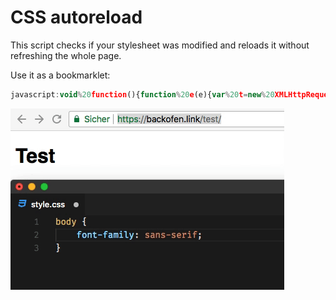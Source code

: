 # CSS autoreload

This script checks if your stylesheet was modified and reloads it without refreshing the whole page.

Use it as a bookmarklet:

```javascript
javascript:void%20function(){function%20e(e){var%20t=new%20XMLHttpRequest;return%20t.open(%22HEAD%22,e+%22%3Fd=%22+Date.now(),!1),t.send(null),t.getResponseHeader(%22Last-Modified%22)}var%20t=document.querySelectorAll('link[href*=%22.css%22]');setInterval(function(){for(i=0;i%3Ct.length;++i){var%20n=t[i].href.split(%22%3F%22)[0],r=new%20Date(e(n)).getTime();t[i].href.split(%22%3Fm=%22)[1]!=r%26%26t[i].setAttribute(%22href%22,n+%22%3Fm=%22+r)}},1e3)}();
```

![Preview](preview.gif?raw=true)